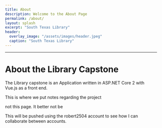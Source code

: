 ```yaml
---
title: About
description: Welcome to the About Page
permalink: /about/
layout: splash
excerpt: "South Texas Library"
header:
  overlay_image: "/assets/images/header.jpeg"
  caption: "South Texas Library"
---
```


---

# About the Library Capstone

The Library capstone is an Application written in ASP.NET Core 2 with Vue.js as a front end.

This is where we put notes regarding the project

not this page. It better not be

This will be pushed using the robert2504 account to see how I can collaborate between accounts.
